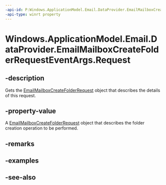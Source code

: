 ```yaml
---
-api-id: P:Windows.ApplicationModel.Email.DataProvider.EmailMailboxCreateFolderRequestEventArgs.Request
-api-type: winrt property
---
```


<!-- Property syntax
public Windows.ApplicationModel.Email.DataProvider.EmailMailboxCreateFolderRequest Request { get; }
-->

# Windows.ApplicationModel.Email.DataProvider.EmailMailboxCreateFolderRequestEventArgs.Request

## -description
Gets the [EmailMailboxCreateFolderRequest](emailmailboxcreatefolderrequest.md) object that describes the details of this request.

## -property-value
A [EmailMailboxCreateFolderRequest](emailmailboxcreatefolderrequest.md) object that describes the folder creation operation to be performed.

## -remarks

## -examples

## -see-also
